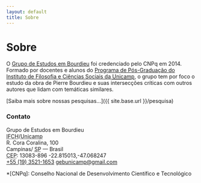 ```yaml
---
layout: default
title: Sobre
---
```


# Sobre

O [Grupo de Estudos em Bourdieu](//dgp.cnpq.br/dgp/espelhogrupo/8615599726921024 "Grupo de Estudos em Bourdieu no Diretório dos Grupos de Pesquisa no Brasil Lattes") foi credenciado pelo CNPq em 2014. Formado por docentes e alunos do [Programa de Pós-Graduação do Instituto de Filosofia e Ciências Sociais da <abbr title="Universidade Estadual de Campinas">Unicamp</abbr>](//www.ifch.unicamp.br/pos "Programa de Pós-Graduação do Instituto de Filosofia e Ciências Humanas da Universidade Estadual de Campinas"), o grupo tem por foco o estudo da obra de Pierre Bourdieu e suas intersecções críticas com outros autores que lidam com temáticas similares. 

[Saiba mais sobre nossas pesquisas...]({{ site.base.url }}/pesquisa)

<!-- ## Sobre este site -->
<!--  -->
<!-- Este site consiste na presença na web do Grupo de Estudos em Bourdieu -->
<!-- do <abbr title="Instituto de Filosofia e Ciências -->
<!-- Humanas">IFCH</abbr>/<abbr title="Universidade Estadual de -->
<!-- Campinas">Unicamp</abbr> e no [caderno/blog de pesquisa e revisão de -->
<!-- literatura]({{ site.base.url }}/caderno) do [grupo]({{ site.base.url }}/membros). -->

### Contato 

<!-- * <i class="fa fa-map-marker"></i> [{{ site.address }}]({{ site.maps }}) -->
<!-- * <i class="fa fa-phone"></i> {{ site.phone }} -->
<!-- * <i class="fa fa-envelope"></i> [{{ site.email }}](mailto:{{ site.email }}) -->
<!-- * <i class="fa fa-twitter"></i>[@gebunicamp](//twitter.com/gebunicamp) -->
<!-- {: .lista-contato} -->

<div id="hcard-gebu" class="vcard">
  <div class="fn org">Grupo de Estudos em Bourdieu</div>
  <div class="adr">
    <div class="org"><abbr title="Instituto de Filosofia e Ciências Humanas">IFCH</abbr>/<abbr title="Universidade Estadual de Campinas">Unicamp</abbr></div>
    <div title="Endereço" class="street-address">
      R. Cora Coralina, 100</div>
    <div>
      <span class="locality">Campinas</span>/ 
      <abbr class="region" title="São Paulo">SP</abbr> &mdash;
      <span class="country-name">Brasil</span>
      <div class="postal-code">
        <abbr class="postal-code-label" title="Código de Endereçamento Postal">CEP</abbr>:
        <span class="postal-code">13083-896</span>
        <span class="geo">-22.815013,-47.068247</span>
      </div>
    </div>
  </div>
  <div class="cnt">
  <span class="icon-tel" title="Telefone"><a title="Telefone"
  class="tel" href="tel:+551935211653">+55 (19) 3521-1653</a></span>
  <span class="icon-email" title="Email"><a title="Email"
  class="email"
  href="mailto:gebunicamp@gmail.com">gebunicamp@gmail.com</a></span>
  </div>
</div>



*[CNPq]: Conselho Nacional de Desenvolvimento Científico e Tecnológico

